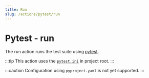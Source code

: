 ```yaml
---
title: Run
slug: /actions/pytest/run
---
```


# Pytest - run

The run action runs the test suite using [pytest](https://docs.pytest.org/en/7.4.x/).

:::tip
This action uses the [`pytest.ini`](https://docs.pytest.org/en/7.4.x/reference/customize.html#pytest-ini) in project root.
:::

:::caution
Configuration using `pyproject.yaml` is not yet supported.
:::